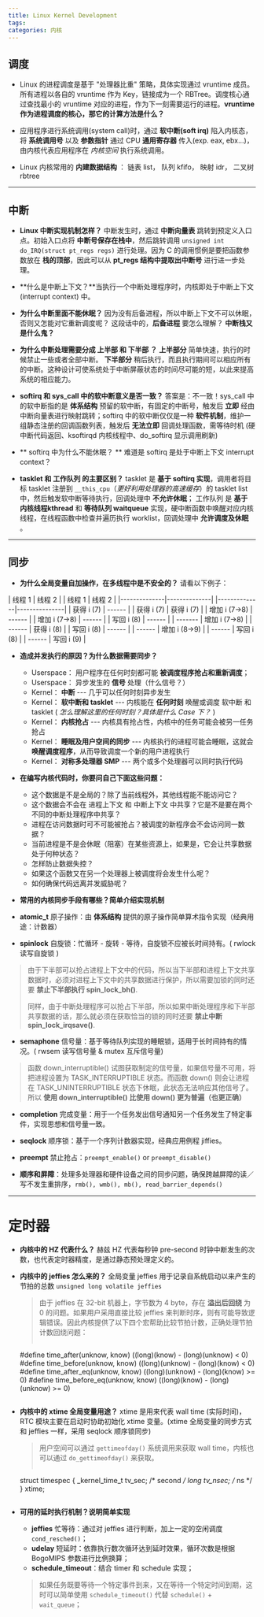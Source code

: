 ```yaml
---
title: Linux Kernel Development
tags:
categories: 内核
---
```


## 调度

* Linux 的进程调度是基于 "处理器比重" 策略，具体实现通过 vruntime 成员。所有进程以各自的 vruntime 作为 Key，链接成为一个 RBTree。调度核心通过查找最小的 vruntime 对应的进程，作为下一刻需要运行的进程。**vruntime 作为进程调度的核心，那它的计算方法是什么？**

* 应用程序进行系统调用(system call)时，通过 **软中断(soft irq)** 陷入内核态，将 **系统调用号** 以及 **参数指针** 通过 CPU **通用寄存器** 传入(exp. eax, ebx...)，由内核代表应用程序在 *内核空间* 执行系统调用。

* Linux 内核常用的 **内建数据结构** ： 链表 list， 队列 kfifo， 映射 idr， 二叉树 rbtree

-------

## 中断
* **Linux 中断实现机制怎样？** 中断发生时，通过 **中断向量表** 跳转到预定义入口点。初始入口点将 **中断号保存在栈中**，然后跳转调用 `unsigned int do_IRQ(struct pt_regs regs)` 进行处理。因为 C 的调用惯例是要把函数参数放在 **栈的顶部**，因此可以从 **pt_regs 结构中提取出中断号** 进行进一步处理。

* **什么是中断上下文？**当执行一个中断处理程序时，内核即处于中断上下文 (interrupt context) 中。

* **为什么中断里面不能休眠？** 因为没有后备进程，所以中断上下文不可以休眠，否则又怎能对它重新调度呢？ 这段话中的，**后备进程** 要怎么理解？ **中断栈又是什么鬼？**

* **为什么中断处理需要分成 上半部 和 下半部 ？**  **上半部分** 简单快速，执行的时候禁止一些或者全部中断。 **下半部分** 稍后执行，而且执行期间可以相应所有的中断。这种设计可使系统处于中断屏蔽状态的时间尽可能的短，以此来提高系统的相应能力。

* **softirq 和 sys_call 中的软中断意义是否一致？** 答案是：不一致！sys_call 中的软中断指的是 **体系结构** 预留的软中断，有固定的中断号，触发后 **立即** 经由中断向量表进行映射跳转；softirq 中的软中断仅仅是一种 **软件机制**，维护一组静态注册的回调函数列表，触发后 **无法立即** 回调处理函数，需等待时机 (硬中断代码返回、ksoftirqd 内核线程中、do_softirq 显示调用刷新)

* ** softirq 中为什么不能休眠？ ** 难道是 softirq 是处于中断上下文 interrupt context？

* **tasklet 和 工作队列 的主要区别？** tasklet 是 **基于 softirq 实现**，调用者将目标 tasklet 注册到 `__this_cpu`（*更好利用处理器的高速缓存*）的 tasklet list 中，然后触发软中断等待执行，回调处理中 **不允许休眠**； 工作队列 是 **基于 内核线程kthread** 和 **等待队列 waitqueue** 实现，硬中断函数中唤醒对应内核线程，在线程函数中检查并遍历执行 worklist，回调处理中 **允许调度及休眠** 。

-------

## 同步
* **为什么全局变量自加操作，在多线程中是不安全的？** 请看以下例子：

|  线程 1       | 线程 2        |     | 线程 1       | 线程 2         |
|--------------|--------------|     |--------------|---------------|
| 获得 i (7)    | ------       |     | 获得 i (7)    | 获得 i (7)    |
| 增加 i (7->8) | ------       |     | 增加 i (7->8) | ------       |
| 写回 i (8)    | ------       |     | -------      | 增加 i (7->8) |
| ------       | 获得 i (8)    |     | 写回 i (8)    | ------       |
| ------       | 增加 i (8->9) |     | ------       | 写回 i (8)    |
| ------       | 写回 i (9)    |


* **造成并发执行的原因？为什么数据需要同步？**
  - Userspace： 用户程序在任何时刻都可能 **被调度程序抢占和重新调度**；
  - Userspace： 异步发生的 **信号** 处理（什么信号？）
  - Kernel： **中断** --- 几乎可以任何时刻异步发生
  - Kernel： **软中断和 tasklet** --- 内核能在 **任何时刻** 唤醒或调度 软中断 和 tasklet ( *怎么理解这里的任何时刻？具体是什么 Case 下？* )
  - Kernel： **内核抢占** --- 内核具有抢占性，内核中的任务可能会被另一任务抢占
  - Kernel： **睡眠及用户空间的同步** --- 内核执行的进程可能会睡眠，这就会 **唤醒调度程序**，从而导致调度一个新的用户进程执行
  - Kernel： **对称多处理器 SMP** --- 两个或多个处理器可以同时执行代码


* **在编写内核代码时，你要问自己下面这些问题：**
  - 这个数据是不是全局的？除了当前线程外，其他线程能不能访问它？
  - 这个数据会不会在 进程上下文 和 中断上下文 中共享？它是不是要在两个不同的中断处理程序中共享？
  - 进程在访问数据时可不可能被抢占？被调度的新程序会不会访问同一数据？
  - 当前进程是不是会休眠（阻塞）在某些资源上，如果是，它会让共享数据处于何种状态？
  - 怎样防止数据失控？
  - 如果这个函数又在另一个处理器上被调度将会发生什么呢？
  - 如何确保代码远离并发威胁呢？


* **常用的内核同步手段有哪些？简单介绍实现机制**
 - **atomic_t** 原子操作：由 **体系结构** 提供的原子操作简单算术指令实现（经典用途：计数器）

 - **spinlock** 自旋锁：忙循环 - 旋转 - 等待，自旋锁不应被长时间持有。( rwlock 读写自旋锁 )
  > 由于下半部可以抢占进程上下文中的代码，所以当下半部和进程上下文共享数据时，必须对进程上下文中的共享数据进行保护，所以需要加锁的同时还要 **禁止下半部执行 spin_lock_bh()**.
 >
 > 同样，由于中断处理程序可以抢占下半部，所以如果中断处理程序和下半部共享数据的话，那么就必须在获取恰当的锁的同时还要 **禁止中断 spin_lock_irqsave()**.

 - **semaphone** 信号量：基于等待队列实现的睡眠锁，适用于长时间持有的情况。( rwsem 读写信号量 & mutex 互斥信号量)
 > 函数 down_interruptible() 试图获取制定的信号量，如果信号量不可用，将把进程设置为 TASK_INTERRUPTIBLE 状态。而函数 down() 则会让进程在 TASK_UNINTERRUPTIBLE 状态下休眠，此状态无法响应其他信号了。所以 **使用 down_interruptible() 比使用 down() 更为普遍（也更正确）**

 - **completion** 完成变量：用于一个任务发出信号通知另一个任务发生了特定事件，实现思想和信号量一致。

 - **seqlock** 顺序锁：基于一个序列计数器实现，经典应用例程 jiffies。

 - **preempt** 禁止抢占：`preempt_enable()` or `preempt_disable()`

 - **顺序和屏障**：处理多处理器和硬件设备之间的同步问题，确保跨越屏障的读／写不发生重排序，`rmb(), wmb(), mb(), read_barrier_depends()`

------

# 定时器
* **内核中的 HZ 代表什么？** 赫兹 HZ 代表每秒钟 pre-second 时钟中断发生的次数，也代表定时器精度，是通过静态预处理定义的。

* **内核中的 jeffies 怎么来的？** 全局变量 jeffies 用于记录自系统启动以来产生的节拍的总数 `unsigned long volatile jeffies`
  > 由于 jeffies 在 32-bit 机器上，字节数为 4 byte，存在 **溢出后回绕** 为 0 的问题。如果用户采用直接比较 jeffies 来判断时序，则有可能导致逻辑错误。因此内核提供了以下四个宏帮助比较节拍计数，正确处理节拍计数回绕问题：
  > ``` C
  #define time_after(unknow, know)      ((long)(know) - (long)(unknow) < 0)
  #define time_before(unknow, know)     ((long)(unknow) - (long)(know) < 0)
  #define time_after_eq(unknow, know)   ((long)(unknow) - (long)(know) >= 0)
  #define time_before_eq(unknow, know)  ((long)(know) - (long)(unknow) >= 0)
  ```

* **内核中的 xtime 全局变量用途？** xtime 是用来代表 wall time (实际时间)，RTC 模块主要在启动时协助初始化 xtime 变量。(xtime 全局变量的同步方式和 jeffies 一样，采用 seqlock 顺序锁同步)
  > 用户空间可以通过 `gettimeofday()` 系统调用来获取 wall time，内核也可以通过 `do_gettimeofday()` 来获取。
  > ```C
  struct timespec {
    _kernel_time_t tv_sec; /* second */
    long tv_nsec; /* ns */
  } xtime;
  ```

* **可用的延时执行机制？说明简单实现**
  - **jeffies** 忙等待：通过对 jeffies 进行判断，加上一定的空闲调度 `cond_resched()`；
  - **udelay** 短延时：依靠执行数次循环达到延时效果，循环次数是根据 BogoMIPS 参数进行比例换算；
  - **schedule_timeout**：结合 timer 和 schedule 实现；
  > 如果任务既要等待一个特定事件到来，又在等待一个特定时间到期，这时可以简单使用 `schedule_timeout()` 代替 `schedule()` + `wait_queue`；
